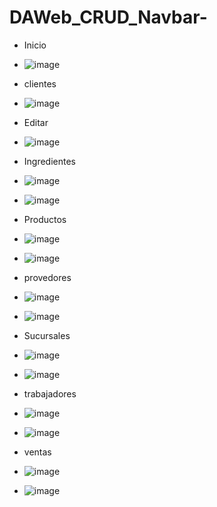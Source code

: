 # DAWeb_CRUD_Navbar-
- Inicio

- ![image](https://github.com/user-attachments/assets/42057e66-f24a-42fc-92b5-cefb2be56b10)

- clientes
- ![image](https://github.com/user-attachments/assets/bf24ff73-cc75-4fcf-9430-32456b67bb4d)

- Editar

- ![image](https://github.com/user-attachments/assets/badfb98a-1aaf-4a95-8400-30c08ff445ed)

- Ingredientes

- ![image](https://github.com/user-attachments/assets/48da3fad-d499-46cb-9762-accf1b6dc1f1)

- ![image](https://github.com/user-attachments/assets/e08e854a-8d2b-4385-8e67-91a4d535689a)

- Productos

- ![image](https://github.com/user-attachments/assets/b08d71bd-db5c-4d72-9705-1469115dbfa9)
- ![image](https://github.com/user-attachments/assets/be07905a-8702-426b-b7a7-850f44e85acf)

- provedores

- ![image](https://github.com/user-attachments/assets/d71fbcf1-8064-428b-9720-4a3663d43d31)
- ![image](https://github.com/user-attachments/assets/a1d0fe2c-39fa-47f9-8d88-3eecf14c9c1a)

- Sucursales
- ![image](https://github.com/user-attachments/assets/1ad15573-60d7-4848-807c-f226cd4ff063)
- ![image](https://github.com/user-attachments/assets/d9db5a78-2f67-4dde-a7f8-58c7feb742f3)

- trabajadores
- ![image](https://github.com/user-attachments/assets/5f9a6a0a-bea2-4db5-b37a-0b5d5a139be6)
- ![image](https://github.com/user-attachments/assets/119a50e0-6705-48ad-8b33-b66c28f02666)

- ventas
- ![image](https://github.com/user-attachments/assets/44b67e05-4d6b-4ec9-90ad-84c2effceac5)
- ![image](https://github.com/user-attachments/assets/68425dd8-cd2a-41fb-88b3-d3541ceabd5a)













